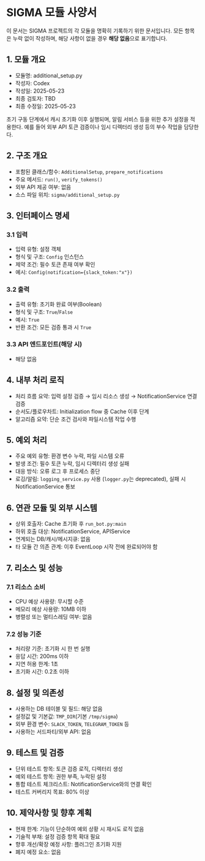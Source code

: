 # SIGMA 모듈 사양서

이 문서는 SIGMA 프로젝트의 각 모듈을 명확히 기록하기 위한 문서입니다. 모든 항목은 누락 없이 작성하며, 해당 사항이 없을 경우 **해당 없음**으로 표기합니다.

## 1. 모듈 개요
* 모듈명: additional_setup.py
* 작성자: Codex
* 작성일: 2025-05-23
* 최종 검토자: TBD
* 최종 수정일: 2025-05-23

초기 구동 단계에서 캐시 초기화 이후 실행되며, 알림 서비스 등을 위한 추가 설정을
적용한다. 예를 들어 외부 API 토큰 검증이나 임시 디렉터리 생성 등의 부수 작업을
담당한다.

## 2. 구조 개요
* 포함된 클래스/함수: `AdditionalSetup`, `prepare_notifications`
* 주요 메서드: `run()`, `verify_tokens()`
* 외부 API 제공 여부: 없음
* 소스 파일 위치: `sigma/additional_setup.py`

## 3. 인터페이스 명세
### 3.1 입력
* 입력 유형: 설정 객체
* 형식 및 구조: `Config` 인스턴스
* 제약 조건: 필수 토큰 존재 여부 확인
* 예시: `Config(notification={slack_token:"x"})`

### 3.2 출력
* 출력 유형: 초기화 완료 여부(Boolean)
* 형식 및 구조: `True`/`False`
* 예시: `True`
* 반환 조건: 모든 검증 통과 시 `True`

### 3.3 API 엔드포인트(해당 시)
* 해당 없음

## 4. 내부 처리 로직
* 처리 흐름 요약: 입력 설정 검증 → 임시 리소스 생성 → NotificationService 연결 검증
* 순서도/플로우차트: Initialization flow 중 Cache 이후 단계
* 알고리즘 요약: 단순 조건 검사와 파일시스템 작업 수행

## 5. 예외 처리
* 주요 예외 유형: 환경 변수 누락, 파일 시스템 오류
* 발생 조건: 필수 토큰 누락, 임시 디렉터리 생성 실패
* 대응 방식: 오류 로그 후 프로세스 중단
* 로깅/알림: `logging_service.py` 사용 (`logger.py`는 deprecated), 실패 시 NotificationService 통보

## 6. 연관 모듈 및 외부 시스템
* 상위 호출자: Cache 초기화 후 `run_bot.py:main`
* 하위 호출 대상: NotificationService, APIService
* 연계되는 DB/캐시/메시지큐: 없음
* 타 모듈 간 의존 관계: 이후 EventLoop 시작 전에 완료되어야 함

## 7. 리소스 및 성능
### 7.1 리소스 소비
* CPU 예상 사용량: 무시할 수준
* 메모리 예상 사용량: 10MB 이하
* 병렬성 또는 멀티스레딩 여부: 없음

### 7.2 성능 기준
* 처리량 기준: 초기화 시 한 번 실행
* 응답 시간: 200ms 이하
* 지연 허용 한계: 1초
* 초기화 시간: 0.2초 이하

## 8. 설정 및 의존성
* 사용하는 DB 테이블 및 필드: 해당 없음
* 설정값 및 기본값: `TMP_DIR`(기본 `/tmp/sigma`)
* 외부 환경 변수: `SLACK_TOKEN`, `TELEGRAM_TOKEN` 등
* 사용하는 서드파티/외부 API: 없음

## 9. 테스트 및 검증
* 단위 테스트 항목: 토큰 검증 로직, 디렉터리 생성
* 예외 테스트 항목: 권한 부족, 누락된 설정
* 통합 테스트 체크리스트: NotificationService와의 연결 확인
* 테스트 커버리지 목표: 80% 이상

## 10. 제약사항 및 향후 계획
* 현재 한계: 기능이 단순하여 예외 상황 시 재시도 로직 없음
* 기술적 부채: 설정 검증 항목 확대 필요
* 향후 개선/확장 예정 사항: 플러그인 초기화 지원
* 폐지 예정 요소: 없음
